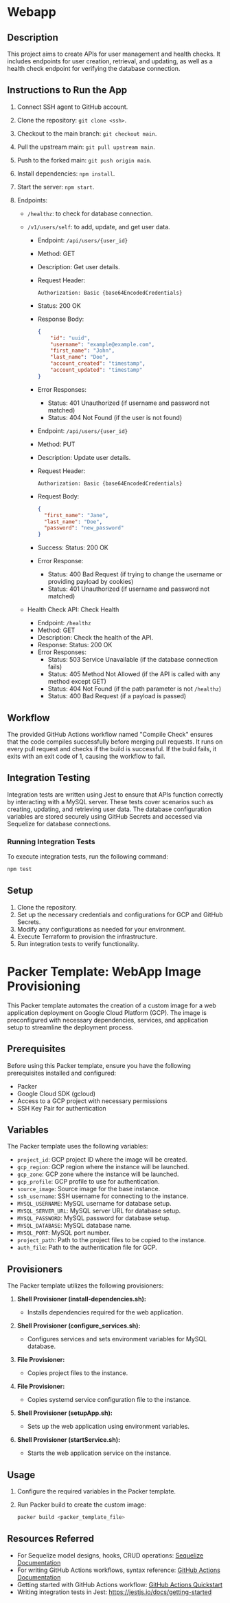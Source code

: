 # Webapp

## Description
This project aims to create APIs for user management and health checks. It includes endpoints for user creation, retrieval, and updating, as well as a health check endpoint for verifying the database connection.

## Instructions to Run the App
1. Connect SSH agent to GitHub account.
2. Clone the repository: `git clone <ssh>`.
3. Checkout to the main branch: `git checkout main`.
4. Pull the upstream main: `git pull upstream main`.
5. Push to the forked main: `git push origin main`.
6. Install dependencies: `npm install`.
7. Start the server: `npm start`.
8. Endpoints:
   
    - `/healthz`: to check for database connection.

    - `/v1/users/self`: to add, update, and get user data.

        - Endpoint: `/api/users/{user_id}`
        - Method: GET
        - Description: Get user details.
        - Request Header:
            ```
            Authorization: Basic {base64EncodedCredentials}
            ```
        - Status: 200 OK
        - Response Body:
            ```json
            {
                "id": "uuid",
                "username": "example@example.com",
                "first_name": "John",
                "last_name": "Doe",
                "account_created": "timestamp",
                "account_updated": "timestamp"
            }
            ```
        - Error Responses:
            - Status: 401 Unauthorized (if username and password not matched)
            - Status: 404 Not Found (if the user is not found)

        - Endpoint: `/api/users/{user_id}`
        - Method: PUT
        - Description: Update user details.
        - Request Header:
            ```
            Authorization: Basic {base64EncodedCredentials}
            ```
        - Request Body:
            ```json
            {
              "first_name": "Jane",
              "last_name": "Doe",
              "password": "new_password"
            }
            ```
        - Success: Status: 200 OK
        - Error Response:
            - Status: 400 Bad Request (if trying to change the username or providing payload by cookies)
            - Status: 401 Unauthorized (if username and password not matched)

    - Health Check API: Check Health
        - Endpoint: `/healthz`
        - Method: GET
        - Description: Check the health of the API.
        - Response: Status: 200 OK
        - Error Responses:
            - Status: 503 Service Unavailable (if the database connection fails)
            - Status: 405 Method Not Allowed (if the API is called with any method except GET)
            - Status: 404 Not Found (if the path parameter is not `/healthz`)
            - Status: 400 Bad Request (if a payload is passed)

## Workflow
The provided GitHub Actions workflow named "Compile Check" ensures that the code compiles successfully before merging pull requests. It runs on every pull request and checks if the build is successful. If the build fails, it exits with an exit code of 1, causing the workflow to fail.

## Integration Testing

Integration tests are written using Jest to ensure that APIs function correctly by interacting with a MySQL server. These tests cover scenarios such as creating, updating, and retrieving user data. The database configuration variables are stored securely using GitHub Secrets and accessed via Sequelize for database connections.

### Running Integration Tests

To execute integration tests, run the following command:

```bash
npm test
```

## Setup

1. Clone the repository.
2. Set up the necessary credentials and configurations for GCP and GitHub Secrets.
3. Modify any configurations as needed for your environment.
4. Execute Terraform to provision the infrastructure.
5. Run integration tests to verify functionality.

# Packer Template: WebApp Image Provisioning

This Packer template automates the creation of a custom image for a web application deployment on Google Cloud Platform (GCP). The image is preconfigured with necessary dependencies, services, and application setup to streamline the deployment process.

## Prerequisites

Before using this Packer template, ensure you have the following prerequisites installed and configured:

- Packer
- Google Cloud SDK (gcloud)
- Access to a GCP project with necessary permissions
- SSH Key Pair for authentication

## Variables

The Packer template uses the following variables:

- `project_id`: GCP project ID where the image will be created.
- `gcp_region`: GCP region where the instance will be launched.
- `gcp_zone`: GCP zone where the instance will be launched.
- `gcp_profile`: GCP profile to use for authentication.
- `source_image`: Source image for the base instance.
- `ssh_username`: SSH username for connecting to the instance.
- `MYSQL_USERNAME`: MySQL username for database setup.
- `MYSQL_SERVER_URL`: MySQL server URL for database setup.
- `MYSQL_PASSWORD`: MySQL password for database setup.
- `MYSQL_DATABASE`: MySQL database name.
- `MYSQL_PORT`: MySQL port number.
- `project_path`: Path to the project files to be copied to the instance.
- `auth_file`: Path to the authentication file for GCP.

## Provisioners

The Packer template utilizes the following provisioners:

1. **Shell Provisioner (install-dependencies.sh):**
   - Installs dependencies required for the web application.

2. **Shell Provisioner (configure_services.sh):**
   - Configures services and sets environment variables for MySQL database.

3. **File Provisioner:**
   - Copies project files to the instance.

4. **File Provisioner:**
   - Copies systemd service configuration file to the instance.

5. **Shell Provisioner (setupApp.sh):**
   - Sets up the web application using environment variables.

6. **Shell Provisioner (startService.sh):**
   - Starts the web application service on the instance.

## Usage

1. Configure the required variables in the Packer template.
2. Run Packer build to create the custom image:

   ```bash
   packer build <packer_template_file>


## Resources Referred
- For Sequelize model designs, hooks, CRUD operations: [Sequelize Documentation](https://sequelize.org/docs/v6/getting-started/)
- For writing GitHub Actions workflows, syntax reference: [GitHub Actions Documentation](https://docs.github.com/en/actions)
- Getting started with GitHub Actions workflow: [GitHub Actions Quickstart](https://docs.github.com/en/actions/quickstart)
- Writing integration tests in Jest: https://jestjs.io/docs/getting-started

